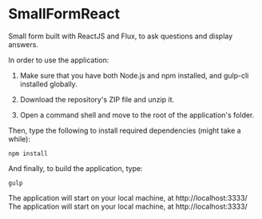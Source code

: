 # SmallFormReact

Small form built with ReactJS and Flux, to ask questions and display answers.

In order to use the application:

1. Make sure that you have both Node.js and npm installed, and gulp-cli installed globally.

2. Download the repository's ZIP file and unzip it.

3. Open a command shell and move to the root of the application's folder.

Then, type the following to install required dependencies (might take a while):

```
npm install
```

And finally, to build the application, type:

```
gulp
```
The application will start on your local machine, at http://localhost:3333/
The application will start on your local machine, at http://localhost:3333/

